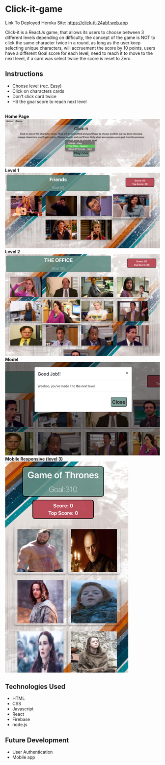 # Click-it-game




Link To Deployed Heroku Site: https://click-it-24abf.web.app


Click-it is a ReactJs game, that allows its users to choose between 3 different levels depending on difficulty, the concept of the game is NOT to click the same character twice in a round, as long as the user keep selecting unique characters, will accruement the score by 10 points, users have a different Goal score for each level, need to reach it to move to the next level, if a card was select twice the score is reset to Zero.



## Instructions
- Choose level (rec. Easy)
- Click on characters cards
- Don't click card twice
- Hit the goal score to reach next level


<br/><strong>Home Page </strong><br/> ![Login](./src/assets/Home.png)
<br/><strong>Level 1</strong> <br/> ![Login](./src/assets/Level1.png) 
<br/><strong>Level 2</strong> <br/> ![Login](./src/assets/Level2.png) 
<br/><strong>Model</strong> <br/> ![Login](./src/assets/Model.png)
<br/><strong>Mobile Responsive (level 3)</strong> <br/> ![Login](./src/assets/Responsive.png)





## Technologies Used

- HTML
- CSS
- Javascript
- React
- Firebase
- node.js
 

## Future Development

- User Authentication
- Mobile app
 
 
